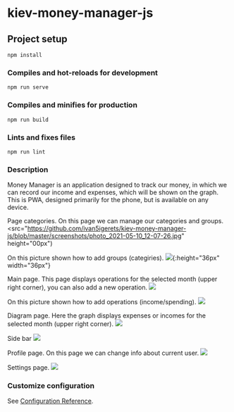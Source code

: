 # kiev-money-manager-js

## Project setup
```
npm install
```

### Compiles and hot-reloads for development
```
npm run serve
```

### Compiles and minifies for production
```
npm run build
```

### Lints and fixes files
```
npm run lint
```

### Description
Money Manager is an application designed to track our money, in which we can record our income and expenses,
which will be shown on the graph. This is PWA, designed primarily for the phone, but is available on any device.


Page categories.
On this page we can manage our categories and groups.
<src="https://github.com/ivan5igerets/kiev-money-manager-js/blob/master/screenshots/photo_2021-05-10_12-07-26.jpg" height="00px")

On this picture shown how to add groups (categiries).
![](https://github.com/ivan5igerets/kiev-money-manager-js/blob/master/screenshots/photo_2021-05-10_12-07-25.jpg){:height="36px" width="36px"}


Main page.
This page displays operations for the selected month (upper right corner), you can also add a new operation.
![](https://github.com/ivan5igerets/kiev-money-manager-js/blob/master/screenshots/photo_2021-05-10_12-07-20.jpg?raw=true)

On this picture shown how to add operations (income/spending).
![](https://github.com/ivan5igerets/kiev-money-manager-js/blob/master/screenshots/photo_2021-05-10_12-07-29.jpg)

Diagram page.
Here the graph displays expenses or incomes for the selected month (upper right corner).
![](https://github.com/ivan5igerets/kiev-money-manager-js/blob/master/screenshots/photo_2021-05-10_12-07-28.jpg)

Side bar
![](https://github.com/ivan5igerets/kiev-money-manager-js/blob/master/screenshots/photo_2021-05-10_12-07-23.jpg)

Profile page.
On this page we can change info about current user.
![](https://github.com/ivan5igerets/kiev-money-manager-js/blob/master/screenshots/photo_2021-05-10_12-07-30.jpg)

Settings page.
![](https://github.com/ivan5igerets/kiev-money-manager-js/blob/master/screenshots/photo_2021-05-10_12-07-31.jpg)

### Customize configuration
See [Configuration Reference](https://cli.vuejs.org/config/).

